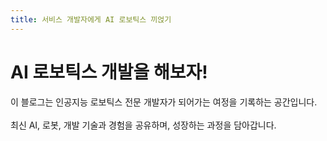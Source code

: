```yaml
---
title: 서비스 개발자에게 AI 로보틱스 끼얹기
---
```


# AI 로보틱스 개발을 해보자!

이 블로그는 인공지능 로보틱스 전문 개발자가 되어가는 여정을 기록하는 공간입니다. 
<br/><br/>
최신 AI, 로봇, 개발 기술과 경험을 공유하며, 성장하는 과정을 담아갑니다.
